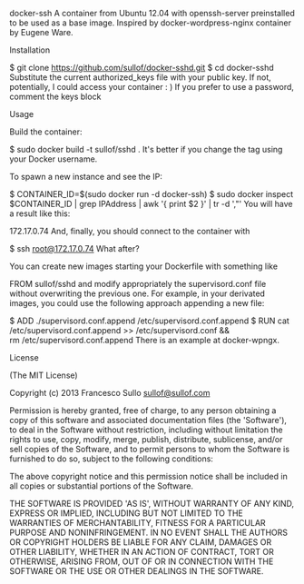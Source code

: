 docker-ssh
A container from Ubuntu 12.04 with openssh-server preinstalled to be used as a base image. Inspired by docker-wordpress-nginx container by Eugene Ware.

Installation

$ git clone https://github.com/sullof/docker-sshd.git
$ cd docker-sshd
Substitute the current authorized_keys file with your public key. If not, potentially, I could access your container : ) If you prefer to use a password, comment the keys block

Usage

Build the container:

$ sudo docker build -t sullof/sshd .
It's better if you change the tag using your Docker username.

To spawn a new instance and see the IP:

$ CONTAINER_ID=$(sudo docker run -d docker-ssh)
$ sudo docker inspect $CONTAINER_ID | grep IPAddress | awk '{ print $2 }' | tr -d ',"'
You will have a result like this:

172.17.0.74
And, finally, you should connect to the container with

$ ssh root@172.17.0.74
What after?

You can create new images starting your Dockerfile with something like

FROM sullof/sshd
and modify appropriately the supervisord.conf file without overwriting the previous one. For example, in your derivated images, you could use the following approach appending a new file:

$ ADD ./supervisord.conf.append /etc/supervisord.conf.append
$ RUN cat /etc/supervisord.conf.append >> /etc/supervisord.conf &&\
      rm /etc/supervisord.conf.append
There is an example at docker-wpngx.

License

(The MIT License)

Copyright (c) 2013 Francesco Sullo sullof@sullof.com

Permission is hereby granted, free of charge, to any person obtaining a copy of this software and associated documentation files (the 'Software'), to deal in the Software without restriction, including without limitation the rights to use, copy, modify, merge, publish, distribute, sublicense, and/or sell copies of the Software, and to permit persons to whom the Software is furnished to do so, subject to the following conditions:

The above copyright notice and this permission notice shall be included in all copies or substantial portions of the Software.

THE SOFTWARE IS PROVIDED 'AS IS', WITHOUT WARRANTY OF ANY KIND, EXPRESS OR IMPLIED, INCLUDING BUT NOT LIMITED TO THE WARRANTIES OF MERCHANTABILITY, FITNESS FOR A PARTICULAR PURPOSE AND NONINFRINGEMENT. IN NO EVENT SHALL THE AUTHORS OR COPYRIGHT HOLDERS BE LIABLE FOR ANY CLAIM, DAMAGES OR OTHER LIABILITY, WHETHER IN AN ACTION OF CONTRACT, TORT OR OTHERWISE, ARISING FROM, OUT OF OR IN CONNECTION WITH THE SOFTWARE OR THE USE OR OTHER DEALINGS IN THE SOFTWARE.